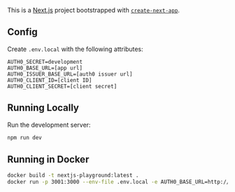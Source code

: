 This is a [Next.js](https://nextjs.org/) project bootstrapped with [`create-next-app`](https://github.com/vercel/next.js/tree/canary/packages/create-next-app).

## Config

Create `.env.local` with the following attributes:

```
AUTH0_SECRET=development
AUTH0_BASE_URL=[app url]
AUTH0_ISSUER_BASE_URL=[auth0 issuer url]
AUTH0_CLIENT_ID=[client ID]
AUTH0_CLIENT_SECRET=[client secret]
```

## Running Locally

Run the development server:

```bash
npm run dev
```

## Running in Docker

```bash
docker build -t nextjs-playground:latest .
docker run -p 3001:3000 --env-file .env.local -e AUTH0_BASE_URL=http://localhost:3000 nextjs-playground:latest
```
